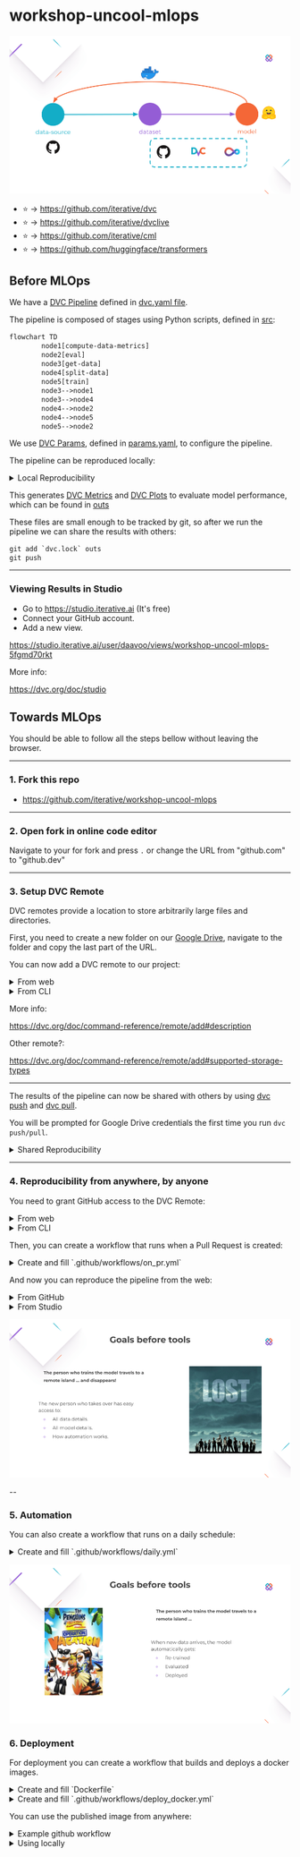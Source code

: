 # workshop-uncool-mlops

![Overview](./imgs/overview.png)

- :star: -> https://github.com/iterative/dvc
- :star: -> https://github.com/iterative/dvclive
- :star: -> https://github.com/iterative/cml
- :star: -> https://github.com/huggingface/transformers

## Before MLOps

We have a [DVC Pipeline](https://dvc.org/doc/user-guide/project-structure/pipelines-files) defined in [dvc.yaml file](./dvc.yaml).

The pipeline is composed of stages using Python scripts, defined in [src](./src/):

```mermaid
flowchart TD
        node1[compute-data-metrics]
        node2[eval]
        node3[get-data]
        node4[split-data]
        node5[train]
        node3-->node1
        node3-->node4
        node4-->node2
        node4-->node5
        node5-->node2
```

We use [DVC Params](https://dvc.org/doc/command-reference/params), defined in [params.yaml](./params.yaml), to configure the pipeline.

The pipeline can be reproduced locally:

<details>
<summary> Local Reproducibility
</summary>

```
git clone git@git@github.com:iterative/workshop-uncool-mlops.git
cd workshop-uncool-mlops
```

```
pip install -r requirements.txt
```

```
dvc repro
```

</details>

This generates [DVC Metrics](https://dvc.org/doc/command-reference/metrics) and [DVC Plots](https://dvc.org/doc/command-reference/plots) to evaluate model performance, which can be found in [outs](./outs)

These files are small enough to be tracked by git, so after we run the pipeline we can share the results with others:

```
git add `dvc.lock` outs
git push
```

---

### Viewing Results in Studio

- Go to https://studio.iterative.ai (It's free)
- Connect your GitHub account.
- Add a new view.

https://studio.iterative.ai/user/daavoo/views/workshop-uncool-mlops-5fgmd70rkt

More info:

https://dvc.org/doc/studio

## Towards MLOps

You should be able to follow all the steps bellow without leaving the browser.

---

### 1. Fork this repo

- https://github.com/iterative/workshop-uncool-mlops

---

### 2. Open fork in online code editor

Navigate to your for fork and press `.` or change the URL from "github.com" to "github.dev"

---

### 3. Setup DVC Remote

DVC remotes provide a location to store arbitrarily large files and directories.

First, you need to create a new folder on our [Google Drive](https://drive.google.com), navigate to the folder and copy the last part of the URL.

You can now add a DVC remote to our project:

<details>
<summary>From web</summary>

Add the following content to `.dvc/config`:

```
[core]
    remote = myremote
['remote "myremote"']
    url = gdrive://{YOUR_URL}
```

</details>

<details>
<summary>From CLI</summary>

```bash
dvc remote add --default  gdrive://{YOUR_URL}
```

</details>

More info:

https://dvc.org/doc/command-reference/remote/add#description

Other remote?:

https://dvc.org/doc/command-reference/remote/add#supported-storage-types

---

The results of the pipeline can now be shared with others by using [dvc push](https://dvc.org/doc/command-reference/push) and [dvc pull](https://dvc.org/doc/command-reference/pull).

You will be prompted for Google Drive credentials the first time you run `dvc push/pull`.

<details>
<summary> Shared Reproducibility
</summary>

```bash
# Researcher A
# Updates hparam
dvc repro
git add . git commit -m "Updated hparam"
git push && dvc push
```

```bash
# Researcher B
git pull && dvc pull
# Receives all changes
```

</details>

---

### 4. Reproducibility from anywhere, by anyone 

You need to grant GitHub access to the DVC Remote:

<details>
<summary>From web</summary>

- Get the credentials:
https://colab.research.google.com/drive/1Xe96hFDCrzL-Vt4Zj-cVHOxUgu-fyuBW

- Create a new GitHub Secret: `secrets.GDRIVE_CREDENTIALS_DATA`

</details>

<details>
<summary>From CLI</summary>

- Get the credentials:

```bash
cat ".dvc/tmp/gdrive-user-credentials.json"
```

- Create a new GitHub Secret: `secrets.GDRIVE_CREDENTIALS_DATA`

</details>

Then, you can create a workflow that runs when a Pull Request is created:

<details>
<summary>Create and fill `.github/workflows/on_pr.yml`</summary>

```yaml
name: DVC & CML Workflow

on:
  pull_request:

  # Allows you to run this workflow manually from the Actions tab
  workflow_dispatch:

jobs:
  build:
    runs-on: ubuntu-latest
    container: docker://ghcr.io/iterative/cml:latest

    steps:
      - uses: actions/checkout@v2
        with:
        fetch-depth: 0

      - name: Setup
        run: |
          pip install -r requirements.txt

      - name: Run DVC pipeline
        env:
          GITHUB_TOKEN: ${{ secrets.GITHUB_TOKEN }}
          GDRIVE_CREDENTIALS_DATA: ${{ secrets.GDRIVE_CREDENTIALS_DATA }}
        run: |
          dvc repro --pull

      - name: Share changes
        env:
          GDRIVE_CREDENTIALS_DATA: ${{ secrets.GDRIVE_CREDENTIALS_DATA }}
        run: |
          dvc push

    - name: Create a P.R. with CML 
        env:
          REPO_TOKEN: ${{ secrets.GITHUB_TOKEN }}
        run: |
          cml pr "outs.*" "dvc.lock"

    - name: CML Report
        env:
          REPO_TOKEN: ${{ secrets.GITHUB_TOKEN }}
        run: |
          echo "## Metrics & Params" >> report.md

          dvc exp diff solution --show-md >> report.md
          cml send-comment --pr --update report.md
                  
          echo "## Plots" >> report.md

          echo "### Eval Loss" >> report.md
          dvc plots diff \
            --target outs/train_metrics/scalars/eval_loss.tsv --show-vega solution > vega.json
          vl2png vega.json -s 1.5 | cml-publish --md  >> report.md

          echo "### Eval Accuracy" >> report.md
          dvc plots diff \
            --target outs/train_metrics/scalars/eval_accuracy.tsv --show-vega solution > vega.json
          vl2png vega.json -s 1.5 | cml-publish --md  >> report.md

          echo "### Confusion Matrix" >> report.md
          dvc plots diff \
            --target outs/eval/plots/confusion_matrix.json --show-vega solution > vega.json
          vl2png vega.json -s 1.5 | cml-publish --md  >> report.md

          cml send-comment --pr --update report.md
```
</details>

And now you can reproduce the pipeline from the web:

<details>
<summary>From GitHub</summary>

- Edit `params.yaml` from the GitHub Interface.

- Change `train.epochs`.

- Select `Create a new branch for this commit and start a pull request`

</details>

<details>
<summary>From Studio</summary>

- https://studio.iterative.ai/user/daavoo/views/workshop-uncool-mlops-5fgmd70rkt

- Click on `Run new experiment` button

</details>

![Lost](./imgs/lost.png)

--

### 5. Automation

You can also create a workflow that runs on a daily schedule:

<details>
<summary>Create and fill `.github/workflows/daily.yml`</summary>

```yaml
name: Daily DVC & CML Workflow

on:
  schedule:
    - cron: "0 0 * * *"

  # Allows you to run this workflow manually from the Actions tab
  workflow_dispatch:

jobs:
  build:
    runs-on: ubuntu-latest
    container: docker://ghcr.io/iterative/cml:latest

    steps:
      - uses: actions/checkout@v2
        with:
        fetch-depth: 0

      - name: Setup
        run: |
          pip install -r requirements.txt

      - name: Run DVC pipeline
        env:
          GITHUB_TOKEN: ${{ secrets.GITHUB_TOKEN }}
          GDRIVE_CREDENTIALS_DATA: ${{ secrets.GDRIVE_CREDENTIALS_DATA }}
        run: |
          dvc exp run --set-param until=$(date +'%Y/%m/%d') --pull

      - name: Share changes
        env:
          GDRIVE_CREDENTIALS_DATA: ${{ secrets.GDRIVE_CREDENTIALS_DATA }}
        run: |
          dvc push

    - name: Create a P.R. with CML 
        env:
          REPO_TOKEN: ${{ secrets.GITHUB_TOKEN }}
        run: |
          cml pr "outs.*" "dvc.lock"

    - name: CML Report
        env:
          REPO_TOKEN: ${{ secrets.GITHUB_TOKEN }}
        run: |
          echo "## Metrics & Params" >> report.md

          dvc exp diff solution --show-md >> report.md
          cml send-comment --pr --update report.md
                  
          echo "## Plots" >> report.md

          echo "### Eval Loss" >> report.md
          dvc plots diff \
            --target outs/train_metrics/scalars/eval_loss.tsv --show-vega solution > vega.json
          vl2png vega.json -s 1.5 | cml-publish --md  >> report.md

          echo "### Eval Accuracy" >> report.md
          dvc plots diff \
            --target outs/train_metrics/scalars/eval_accuracy.tsv --show-vega solution > vega.json
          vl2png vega.json -s 1.5 | cml-publish --md  >> report.md

          echo "### Confusion Matrix" >> report.md
          dvc plots diff \
            --target outs/eval/plots/confusion_matrix.json --show-vega solution > vega.json
          vl2png vega.json -s 1.5 | cml-publish --md  >> report.md

          cml send-comment --pr --update report.md
```
</details>

![Operation vacation](./imgs/vacation.png)

### 6. Deployment

For deployment you can create a workflow that builds and deploys a docker images.

<details>
<summary>Create and fill `Dockerfile`</summary>

```docker
FROM huggingface/transformers-pytorch-cpu:latest

COPY outs/train model
COPY src/inference.py inference.py

RUN pip3 install fire loguru

ENTRYPOINT ["python3", "inference.py", "model"]
```
</details>

<details>
<summary>Create and fill `.github/workflows/deploy_docker.yml`</summary>

```yaml
name: Create and publish a Docker image

on:
  push:
    branches:
      - 'main'
    tags:
      - 'v*'

env:
  REGISTRY: ghcr.io
  IMAGE_NAME: ${{ github.repository }}

jobs:
  build-and-push-image:
    runs-on: ubuntu-latest
    permissions:
      contents: read
      packages: write

    steps:
      - name: Checkout repository
        uses: actions/checkout@v2

      - name: Log in to the Container registry
        uses: docker/login-action@f054a8b539a109f9f41c372932f1ae047eff08c9
        with:
          registry: ${{ env.REGISTRY }}
          username: ${{ github.actor }}
          password: ${{ secrets.GITHUB_TOKEN }}

      - name: Extract metadata (tags, labels) for Docker
        id: meta
        uses: docker/metadata-action@98669ae865ea3cffbcbaa878cf57c20bbf1c6c38
        with:
          images: ${{ env.REGISTRY }}/${{ env.IMAGE_NAME }}
  
      - name: Setup
        env:
          GDRIVE_CREDENTIALS_DATA: ${{ secrets.GDRIVE_CREDENTIALS_DATA }}
        run: |
          pip install dvc[gdrive]
          dvc pull outs/train
  
      - name: Build and push Docker image
        uses: docker/build-push-action@ad44023a93711e3deb337508980b4b5e9bcdc5dc
        with:
          context: .
          push: true
          tags: ${{ steps.meta.outputs.tags }}
          labels: ${{ steps.meta.outputs.labels }}

```
</details>

You can use the published image from anywhere:

<details>
<summary>Example github workflow</summary>

```yaml
name: Issue Labeler

on:
  issues:
    types: [opened]

jobs:
  predict:
    runs-on: ubuntu-latest
    strategy:
      matrix:
        model: ["ghcr.io/iterative/workshop-uncool-mlops:main"]
    steps:
      - name: Model Predict
        run: docker run ${{ matrix.model }} "${{ github.event.issue.title }}" "${{ github.event.issue.body }}"
```
</details>

<details>
<summary>Using locally</summary>

```bash
docker run "ghcr.io/iterative/workshop-uncool-mlops:main" "dvc pull fails when using my S3 remote"
```
</details>
